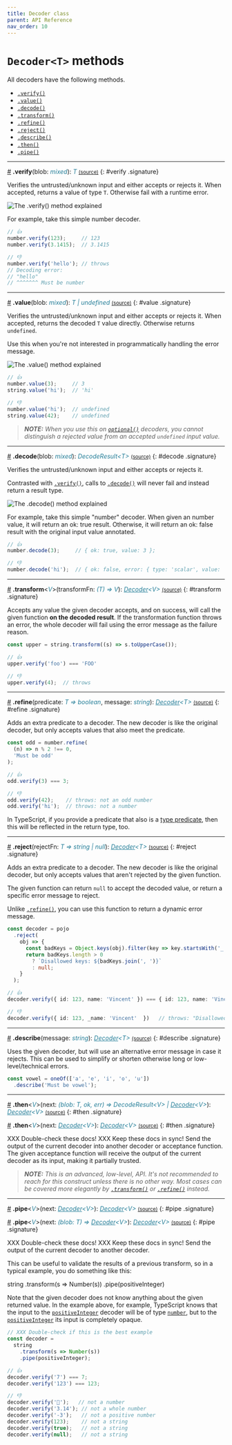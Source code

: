 ```yaml
---
title: Decoder class
parent: API Reference
nav_order: 10
---
```


<!--[[[cog
import cog
import html
import re
import textwrap
from _data import DECODER_METHODS
from _lib import get_markdown, get_signature_html, methodref
]]]-->
<!--[[[end]]] (checksum: d41d8cd98f00b204e9800998ecf8427e) -->

# `Decoder<T>` methods

All decoders have the following methods.

<!-- prettier-ignore-start -->
<!--[[[cog
for name in DECODER_METHODS:
  cog.outl(f'- {methodref(name)}')
]]]-->
- [`.verify()`](/Decoder.html#verify)
- [`.value()`](/Decoder.html#value)
- [`.decode()`](/Decoder.html#decode)
- [`.transform()`](/Decoder.html#transform)
- [`.refine()`](/Decoder.html#refine)
- [`.reject()`](/Decoder.html#reject)
- [`.describe()`](/Decoder.html#describe)
- [`.then()`](/Decoder.html#then)
- [`.pipe()`](/Decoder.html#pipe)
<!--[[[end]]] (checksum: 076ce6c004cb18a363b0b57b48ecaa60) -->

<!--[[[cog
for name in DECODER_METHODS:
  cog.outl('---')
  cog.outl()
  cog.outl(get_signature_html(name))
  cog.outl()
  cog.outl(get_markdown(name))
  cog.outl()
]]]-->
---

<a href="#verify">#</a> **.verify**(blob: <i style="color: #267f99">mixed</i>): <i style="color: #267f99">T</i> [<small>(source)</small>](https://github.com/nvie/decoders/tree/main/src/core/Decoder.ts#L183-L195 'Source')
{: #verify .signature}

Verifies the untrusted/unknown input and either accepts or rejects it.
When accepted, returns a value of type `T`. Otherwise fail with
a runtime error.

<img alt="The .verify() method explained" src="./assets/schematic-verify.png" style="max-width: min(592px, 100%)" />

For example, take this simple number decoder.

```ts
// 👍
number.verify(123);     // 123
number.verify(3.1415);  // 3.1415

// 👎
number.verify('hello'); // throws
// Decoding error:
// "hello"
// ^^^^^^^ Must be number
```

---

<a href="#value">#</a> **.value**(blob: <i style="color: #267f99">mixed</i>): <i style="color: #267f99">T | undefined</i> [<small>(source)</small>](https://github.com/nvie/decoders/tree/main/src/core/Decoder.ts#L197-L207 'Source')
{: #value .signature}

Verifies the untrusted/unknown input and either accepts or rejects it.
When accepted, returns the decoded `T` value directly. Otherwise returns
`undefined`.

Use this when you're not interested in programmatically handling the
error message.

<img alt="The .value() method explained" src="./assets/schematic-value.png" style="max-width: min(592px, 100%)" />

```ts
// 👍
number.value(3);     // 3
string.value('hi');  // 'hi'

// 👎
number.value('hi');  // undefined
string.value(42);    // undefined
```

> _**NOTE:** When you use this on [`optional()`](/api.html#optional) decoders, you cannot distinguish a rejected value from an accepted ``undefined`` input value._

---

<a href="#decode">#</a> **.decode**(blob: <i style="color: #267f99">mixed</i>): <i style="color: #267f99">DecodeResult&lt;T&gt;</i> [<small>(source)</small>](https://github.com/nvie/decoders/tree/main/src/core/Decoder.ts#L171-L181 'Source')
{: #decode .signature}

Verifies the untrusted/unknown input and either accepts or rejects it.

Contrasted with [`.verify()`](/Decoder.html#verify), calls to [`.decode()`](/Decoder.html#decode) will never fail and
instead return a result type.

<img alt="The .decode() method explained" src="./assets/schematic-decode.png" style="max-width: min(592px, 100%)" />

For example, take this simple "number" decoder. When given an number value, it will return an ok: true result. Otherwise, it will return an ok: false result with the original input value annotated.

```ts
// 👍
number.decode(3);     // { ok: true, value: 3 };

// 👎
number.decode('hi');  // { ok: false, error: { type: 'scalar', value: 'hi', text: 'Must be number' } }
```

---

<a href="#transform">#</a> **.transform**&lt;<i style="color: #267f99">V</i>&gt;(transformFn: <i style="color: #267f99">(T) =&gt; V</i>): <i style="color: #267f99"><a href="/Decoder.html" style="color: inherit">Decoder</a>&lt;V&gt;</i> [<small>(source)</small>](https://github.com/nvie/decoders/tree/main/src/core/Decoder.ts#L209-L217 'Source')
{: #transform .signature}

Accepts any value the given decoder accepts, and on success, will call
the given function **on the decoded result**. If the transformation
function throws an error, the whole decoder will fail using the error
message as the failure reason.

```ts
const upper = string.transform((s) => s.toUpperCase());

// 👍
upper.verify('foo') === 'FOO'

// 👎
upper.verify(4);  // throws
```

---

<a href="#refine">#</a> **.refine**(predicate: <i style="color: #267f99">T =&gt; boolean</i>, message: <i style="color: #267f99">string</i>): <i style="color: #267f99"><a href="/Decoder.html" style="color: inherit">Decoder</a>&lt;T&gt;</i> [<small>(source)</small>](https://github.com/nvie/decoders/tree/main/src/core/Decoder.ts#L219-L232 'Source')
{: #refine .signature}

Adds an extra predicate to a decoder. The new decoder is like the
original decoder, but only accepts values that also meet the
predicate.

```ts
const odd = number.refine(
  (n) => n % 2 !== 0,
  'Must be odd'
);

// 👍
odd.verify(3) === 3;

// 👎
odd.verify(42);    // throws: not an odd number
odd.verify('hi');  // throws: not a number
```

In TypeScript, if you provide a predicate that also is a [type predicate](https://www.typescriptlang.org/docs/handbook/2/narrowing.html#using-type-predicates), then this will be reflected in the return type, too.

---

<a href="#reject">#</a> **.reject**(rejectFn: <i style="color: #267f99">T =&gt; string | null</i>): <i style="color: #267f99"><a href="/Decoder.html" style="color: inherit">Decoder</a>&lt;T&gt;</i> [<small>(source)</small>](https://github.com/nvie/decoders/tree/main/src/core/Decoder.ts#L279-L297 'Source')
{: #reject .signature}

Adds an extra predicate to a decoder. The new decoder is like the
original decoder, but only accepts values that aren't rejected by the
given function.

The given function can return `null` to accept the decoded value, or
return a specific error message to reject.

Unlike [`.refine()`](/Decoder.html#refine), you can use this function to return a dynamic error
message.

```ts
const decoder = pojo
  .reject(
    obj => {
      const badKeys = Object.keys(obj).filter(key => key.startsWith('_'));
      return badKeys.length > 0
        ? `Disallowed keys: ${badKeys.join(', ')}`
        : null;
    }
  );

// 👍
decoder.verify({ id: 123, name: 'Vincent' }) === { id: 123, name: 'Vincent' };

// 👎
decoder.verify({ id: 123, _name: 'Vincent'  })   // throws: "Disallowed keys: _name"
```

---

<a href="#describe">#</a> **.describe**(message: <i style="color: #267f99">string</i>): <i style="color: #267f99"><a href="/Decoder.html" style="color: inherit">Decoder</a>&lt;T&gt;</i> [<small>(source)</small>](https://github.com/nvie/decoders/tree/main/src/core/Decoder.ts#L299-L316 'Source')
{: #describe .signature}

Uses the given decoder, but will use an alternative error message in case it rejects. This can be used to simplify or shorten otherwise long or low-level/technical errors.

```ts
const vowel = oneOf(['a', 'e', 'i', 'o', 'u'])
  .describe('Must be vowel');
```

---

<a href="#then">#</a> **.then**&lt;<i style="color: #267f99">V</i>&gt;(next: <i style="color: #267f99">(blob: T, ok, err) =&gt; DecodeResult&lt;V&gt; | <a href="/Decoder.html" style="color: inherit">Decoder</a>&lt;V&gt;</i>): <i style="color: #267f99"><a href="/Decoder.html" style="color: inherit">Decoder</a>&lt;V&gt;</i> [<small>(source)</small>](https://github.com/nvie/decoders/tree/main/src/core/Decoder.ts#L234-L253 'Source')
{: #then .signature}

<a href="#then">#</a> **.then**&lt;<i style="color: #267f99">V</i>&gt;(next: <i style="color: #267f99"><a href="/Decoder.html" style="color: inherit">Decoder</a>&lt;V&gt;</i>): <i style="color: #267f99"><a href="/Decoder.html" style="color: inherit">Decoder</a>&lt;V&gt;</i> [<small>(source)</small>](https://github.com/nvie/decoders/tree/main/src/core/Decoder.ts#L234-L253 'Source')
{: #then .signature}

XXX Double-check these docs!
XXX Keep these docs in sync!
Send the output of the current decoder into another decoder or acceptance
function. The given acceptance function will receive the output of the
current decoder as its input, making it partially trusted.

> _**NOTE:** This is an advanced, low-level, API. It's not recommended
> to reach for this construct unless there is no other way. Most cases can
> be covered more elegantly by [`.transform()`](/Decoder.html#transform) or [`.refine()`](/Decoder.html#refine) instead._

---

<a href="#pipe">#</a> **.pipe**&lt;<i style="color: #267f99">V</i>&gt;(next: <i style="color: #267f99"><a href="/Decoder.html" style="color: inherit">Decoder</a>&lt;V&gt;</i>): <i style="color: #267f99"><a href="/Decoder.html" style="color: inherit">Decoder</a>&lt;V&gt;</i> [<small>(source)</small>](https://github.com/nvie/decoders/tree/main/src/core/Decoder.ts#L255-L277 'Source')
{: #pipe .signature}

<a href="#pipe">#</a> **.pipe**&lt;<i style="color: #267f99">V</i>&gt;(next: <i style="color: #267f99">(blob: T) =&gt; <a href="/Decoder.html" style="color: inherit">Decoder</a>&lt;V&gt;</i>): <i style="color: #267f99"><a href="/Decoder.html" style="color: inherit">Decoder</a>&lt;V&gt;</i> [<small>(source)</small>](https://github.com/nvie/decoders/tree/main/src/core/Decoder.ts#L255-L277 'Source')
{: #pipe .signature}

XXX Double-check these docs!
XXX Keep these docs in sync!
Send the output of the current decoder to another decoder.

This can be useful to validate the results of a previous transform, so in
a typical example, you do something like this:

  string
    .transform(s => Number(s))
    .pipe(positiveInteger)

Note that the given decoder does not know anything about the given
returned value. In the example above, for example, TypeScript knows that
the input to the [`positiveInteger`](/api.html#positiveInteger) decoder will be of type [`number`](/api.html#number), but
to the [`positiveInteger`](/api.html#positiveInteger) its input is completely opaque.

```ts
// XXX Double-check if this is the best example
const decoder =
  string
    .transform(s => Number(s))
    .pipe(positiveInteger);

// 👍
decoder.verify('7') === 7;
decoder.verify('123') === 123;

// 👎
decoder.verify('🚀');   // not a number
decoder.verify('3.14'); // not a whole number
decoder.verify('-3');   // not a positive number
decoder.verify(123);    // not a string
decoder.verify(true);   // not a string
decoder.verify(null);   // not a string
```

<!--[[[end]]] (checksum: 5a5411b67804cb8cbf8836894f73f2e5) -->
<!-- prettier-ignore-end -->
